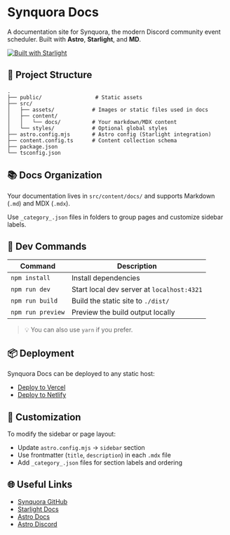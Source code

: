 # Synquora Docs

A documentation site for Synquora, the modern Discord community event scheduler. Built with **Astro**, **Starlight**, and **MD**.

[![Built with Starlight](https://astro.badg.es/v2/built-with-starlight/tiny.svg)](https://starlight.astro.build)

## 📁 Project Structure

```
.
├── public/                 # Static assets
├── src/
│   ├── assets/            # Images or static files used in docs
│   ├── content/
│   │   └── docs/          # Your markdown/MDX content
│   └── styles/            # Optional global styles
├── astro.config.mjs       # Astro config (Starlight integration)
├── content.config.ts      # Content collection schema
├── package.json
└── tsconfig.json
```

## 📚 Docs Organization

Your documentation lives in `src/content/docs/` and supports Markdown (`.md`) and MDX (`.mdx`).

Use `_category_.json` files in folders to group pages and customize sidebar labels.

## 🧪 Dev Commands

| Command             | Description                                  |
|---------------------|----------------------------------------------|
| `npm install`       | Install dependencies                         |
| `npm run dev`       | Start local dev server at `localhost:4321`  |
| `npm run build`     | Build the static site to `./dist/`          |
| `npm run preview`   | Preview the build output locally             |

> 💡 You can also use `yarn` if you prefer.

## 📦 Deployment

Synquora Docs can be deployed to any static host:

- [Deploy to Vercel](https://vercel.com/import/project?template=https://github.com/margauxflores/synquora-docs)
- [Deploy to Netlify](https://app.netlify.com/start/deploy?repository=https://github.com/margauxflores/synquora-docs)

## 📝 Customization

To modify the sidebar or page layout:

- Update `astro.config.mjs` → `sidebar` section
- Use frontmatter (`title`, `description`) in each `.mdx` file
- Add `_category_.json` files for section labels and ordering

## 🌐 Useful Links

- [Synquora GitHub](https://github.com/margauxflores/synquora)
- [Starlight Docs](https://starlight.astro.build)
- [Astro Docs](https://docs.astro.build)
- [Astro Discord](https://astro.build/chat)
